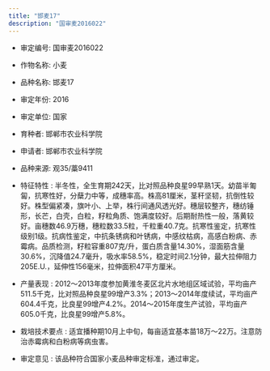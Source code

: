 ```yaml
---
title: "邯麦17"
description: "国审麦2016022"
---
```

* 审定编号:  国审麦2016022

*  作物名称:  小麦

*  品种名称:  邯麦17

*  审定年份:  2016

*  审定单位:  国家

* 育种者:  邯郸市农业科学院

*  申请者:  邯郸市农业科学院

*  品种来源:  观35/藁9411

*  特征特性 : 
半冬性，全生育期242天，比对照品种良星99早熟1天。幼苗半匍匐，抗寒性好，分蘖力中等，成穗率高。株高81厘米，茎秆坚韧，抗倒性较好。株型偏紧凑，旗叶小、上举，株行间通风透光好。穗层较整齐，穗纺锤形，长芒，白壳，白粒，籽粒角质、饱满度较好。后期耐热性一般，落黄较好。亩穗数46.9万穗，穗粒数33.5粒，千粒重40.7克。抗寒性鉴定，抗寒性级别1级。抗病性鉴定，中抗条锈病和叶锈病，中感纹枯病，高感白粉病、赤霉病。品质检测，籽粒容重807克/升，蛋白质含量14.30%，湿面筋含量30.6%，沉降值24.7毫升，吸水率58.5%，稳定时间2.1分钟，最大拉伸阻力205E.U.，延伸性156毫米，拉伸面积47平方厘米。
 
*  产量表现 : 
2012～2013年度参加黄淮冬麦区北片水地组区域试验，平均亩产511.5千克，比对照品种良星99增产3.3%；2013～2014年度续试，平均亩产604.4千克，比良星99增产4.2%。2014～2015年度生产试验，平均亩产605.0千克，比良星99增产5.8%。

*  栽培技术要点 : 
适宜播种期10月上中旬，每亩适宜基本苗18万～22万。注意防治赤霉病和白粉病等病虫害。

*  审定意见 : 
该品种符合国家小麦品种审定标准，通过审定。
